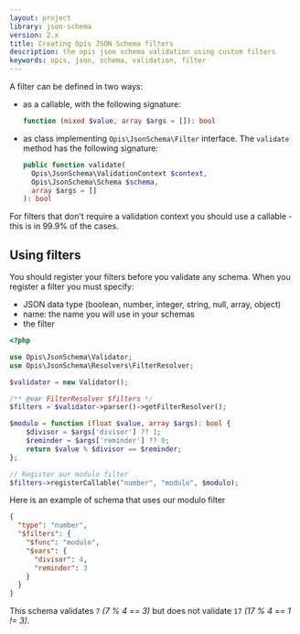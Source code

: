 ```yaml
---
layout: project
library: json-schema
version: 2.x
title: Creating Opis JSON Schema filters
description: the opis json schema validation using custom filters
keywords: opis, json, schema, validation, filter
---
```


A filter can be defined in two ways:

- as a callable, with the following signature:
  ```php
  function (mixed $value, array $args = []): bool
  ```
- as class implementing `Opis\JsonSchema\Filter` interface. The `validate` method has the following signature:
  ```php
  public function validate(
    Opis\JsonSchema\ValidationContext $context, 
    Opis\JsonSchema\Schema $schema, 
    array $args = []
  ): bool
  ```

For filters that don't require a validation context you should use a callable - this is in 99.9% of the cases.

## Using filters

You should register your filters before you validate any schema.
When you register a filter you must specify:
- JSON data type (boolean, number, integer, string, null, array, object)
- name: the name you will use in your schemas
- the filter

```php
<?php

use Opis\JsonSchema\Validator;
use Opis\JsonSchema\Resolvers\FilterResolver;

$validator = new Validator();

/** @var FilterResolver $filters */
$filters = $validator->parser()->getFilterResolver();

$modulo = function (float $value, array $args): bool {
    $divisor = $args['divisor'] ?? 1;
    $reminder = $args['reminder'] ?? 0;
    return $value % $divisor == $reminder;
};

// Register our modulo filter
$filters->registerCallable("number", "modulo", $modulo);

```

Here is an example of schema that uses our modulo filter

```json
{
  "type": "number",
  "$filters": {
    "$func": "modulo",
    "$vars": {
      "divisor": 4,
      "reminder": 3
    }
  }
}
```

This schema validates `7` _(7 % 4 == 3)_ but does not validate `17` _(17 % 4 == 1 != 3)_.

